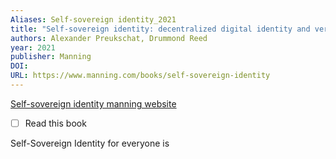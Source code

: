 ```yaml
---
Aliases: Self-sovereign identity_2021
title: "Self-sovereign identity: decentralized digital identity and verifiable credentials"
authors: Alexander Preukschat, Drummond Reed
year: 2021
publisher: Manning
DOI: 
URL: https://www.manning.com/books/self-sovereign-identity
---
```


[Self-sovereign identity manning website](https://www.manning.com/books/self-sovereign-identity)

- [ ] Read this book


Self-Sovereign Identity for everyone is 